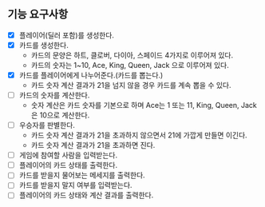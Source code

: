 ## 기능 요구사항

- [x] 플레이어(딜러 포함)를 생성한다.
- [x] 카드를 생성한다.
  - 카드의 문양은 하트, 클로버, 다이아, 스페이드 4가지로 이루어져 있다.
  - 카드의 숫자는 1~10, Ace, King, Queen, Jack 으로 이루어져 있다.
- [x] 카드를 플레이어에게 나누어준다.(카드를 뽑는다.)
  - 카드 숫자 계산 결과가 21을 넘지 않을 경우 카드를 계속 뽑을 수 있다.
- [ ] 카드의 숫자를 계산한다.
  - 숫자 계산은 카드 숫자를 기본으로 하며 Ace는 1 또는 11, King, Queen, Jack은 10으로 계산한다.
- [ ] 우승자를 판별한다.
  - 카드 숫자 계산 결과가 21을 초과하지 않으면서 21에 가깝게 만들면 이긴다.
  - 카드 숫자 계산 결과가 21을 초과하면 진다. 
- [ ] 게임에 참여할 사람을 입력받는다.
- [ ] 플레이어의 카드 상태를 출력한다.
- [ ] 카드를 받을지 물어보는 메세지를 출력한다.
- [ ] 카드를 받을지 말지 여부를 입력받는다.
- [ ] 플레이어의 카드 상태와 계산 결과를 출력한다.
